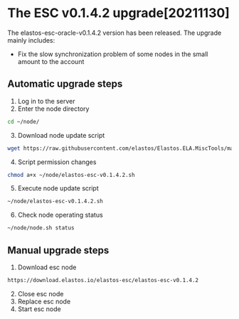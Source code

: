 # The ESC v0.1.4.2 upgrade[20211130]

The elastos-esc-oracle-v0.1.4.2 version has been released. The upgrade mainly includes:
- Fix the slow synchronization problem of some nodes in the small amount to the account

## Automatic upgrade steps

1. Log in to the server
2. Enter the node directory

```bash
cd ~/node/
```

3. Download node update script

```bash
wget https://raw.githubusercontent.com/elastos/Elastos.ELA.MiscTools/master/upgrade/esc/elastos-esc-v0.1.4.2.sh
```
4. Script permission changes

```bash
chmod a+x ~/node/elastos-esc-v0.1.4.2.sh
```

5. Execute node update script

```bash
~/node/elastos-esc-v0.1.4.2.sh
```

6. Check node operating status

```bash
~/node/node.sh status
```

## Manual upgrade steps

1. Download esc node

```bash
https://download.elastos.io/elastos-esc/elastos-esc-v0.1.4.2
```

2. Close esc node
3. Replace esc node
4. Start esc node